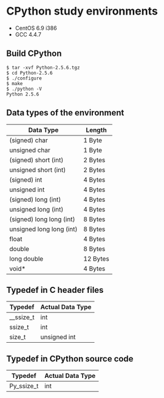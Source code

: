 # CPython study environments
* CentOS 6.9 i386
* GCC 4.4.7

## Build CPython

```
$ tar -xvf Python-2.5.6.tgz
$ cd Python-2.5.6
$ ./configure
$ make
$ ./python -V
Python 2.5.6
``` 

## Data types of the environment
| Data Type | Length |
| --- | --- |
| (signed) char | 1 Byte |
| unsigned char | 1 Byte |
| (signed) short (int) | 2 Bytes |
| unsigned short (int) | 2 Bytes |
| (signed) int | 4 Bytes |
| unsigned int | 4 Bytes |
| (signed) long (int) | 4 Bytes |
| unsigned long (int) | 4 Bytes |
| (signed) long long (int) | 8 Bytes |
| unsigned long long (int) | 8 Bytes |
| float | 4 Bytes |
| double | 8 Bytes |
| long double | 12 Bytes |
| void* | 4 Bytes |

## Typedef in C header files
| Typedef | Actual Data Type |
| --- | --- |
| __ssize_t | int |
| ssize_t | int |
| size_t | unsigned int |

## Typedef in CPython source code
| Typedef | Actual Data Type |
| --- | --- |
| Py_ssize_t | int |